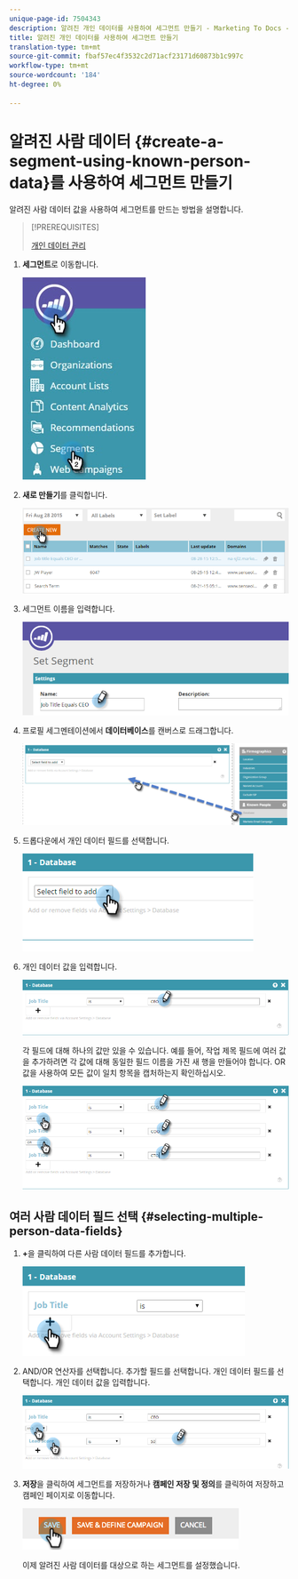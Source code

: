 ```yaml
---
unique-page-id: 7504343
description: 알려진 개인 데이터를 사용하여 세그먼트 만들기 - Marketing To Docs - 제품 설명서
title: 알려진 개인 데이터를 사용하여 세그먼트 만들기
translation-type: tm+mt
source-git-commit: fbaf57ec4f3532c2d71acf23171d60873b1c997c
workflow-type: tm+mt
source-wordcount: '184'
ht-degree: 0%

---
```



# 알려진 사람 데이터 {#create-a-segment-using-known-person-data}를 사용하여 세그먼트 만들기

알려진 사람 데이터 값을 사용하여 세그먼트를 만드는 방법을 설명합니다.

>[!PREREQUISITES]
>
>[개인 데이터 관리](/help/marketo/product-docs/web-personalization/using-web-segments/manage-person-data.md)

1. **세그먼트**&#x200B;로 이동합니다.

   ![](assets/new-dropdown-segments-hand-2.jpg)

1. **새로 만들기**&#x200B;를 클릭합니다.

   ![](assets/image2015-8-28-13-3a19-3a59.png)

1. 세그먼트 이름을 입력합니다.

   ![](assets/image2015-8-28-13-3a2-3a59.png)

1. 프로필 세그멘테이션에서 **데이터베이스**&#x200B;를 캔버스로 드래그합니다.

   ![](assets/four-1.png)

1. 드롭다운에서 개인 데이터 필드를 선택합니다.

   ![](assets/five-1.png)

1. 개인 데이터 값을 입력합니다.

   ![](assets/six.png)

   각 필드에 대해 하나의 값만 있을 수 있습니다. 예를 들어, 작업 제목 필드에 여러 값을 추가하려면 각 값에 대해 동일한 필드 이름을 가진 새 행을 만들어야 합니다. OR 값을 사용하여 모든 값이 일치 항목을 캡처하는지 확인하십시오.

   ![](assets/seven-1.png)

## 여러 사람 데이터 필드 선택 {#selecting-multiple-person-data-fields}

1. **+**&#x200B;을 클릭하여 다른 사람 데이터 필드를 추가합니다.

   ![](assets/eight.png)

1. AND/OR 연산자를 선택합니다. 추가할 필드를 선택합니다. 개인 데이터 필드를 선택합니다. 개인 데이터 값을 입력합니다.

   ![](assets/nine.png)

1. **저장**&#x200B;을 클릭하여 세그먼트를 저장하거나 **캠페인 저장 및 정의**&#x200B;를 클릭하여 저장하고 캠페인 페이지로 이동합니다.

   ![](assets/image2014-11-19-19-3a48-3a20-1.png)

   이제 알려진 사람 데이터를 대상으로 하는 세그먼트를 설정했습니다.
